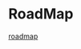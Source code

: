 # RoadMap

[roadmap](https://raw.githubusercontent.com/MindorksOpenSource/android-developer-roadmap/master/images/android_developer_roadmap.png)
